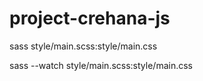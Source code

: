 # project-crehana-js

sass style/main.scss:style/main.css

sass --watch style/main.scss:style/main.css